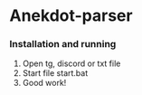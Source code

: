 # Anekdot-parser
### Installation and running
1. Open tg, discord or txt file
2. Start file start.bat
3. Good work!
